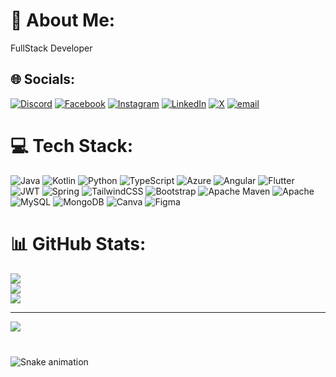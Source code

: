 # 💫 About Me:
FullStack Developer<br>


## 🌐 Socials:
[![Discord](https://img.shields.io/badge/Discord-%237289DA.svg?logo=discord&logoColor=white)](https://discord.gg/anupa_k) [![Facebook](https://img.shields.io/badge/Facebook-%231877F2.svg?logo=Facebook&logoColor=white)](https://facebook.com/anupa.kehelgamuwa) [![Instagram](https://img.shields.io/badge/Instagram-%23E4405F.svg?logo=Instagram&logoColor=white)](https://instagram.com/anupa_.kehelgamuwa) [![LinkedIn](https://img.shields.io/badge/LinkedIn-%230077B5.svg?logo=linkedin&logoColor=white)](https://linkedin.com/in/anupakehel@icloud.com) [![X](https://img.shields.io/badge/X-black.svg?logo=X&logoColor=white)](https://x.com/@kehelgamuwa) [![email](https://img.shields.io/badge/Email-D14836?logo=gmail&logoColor=white)](mailto:anupakehelgamuwa.04@gmail.com) 

# 💻 Tech Stack:
![Java](https://img.shields.io/badge/java-%23ED8B00.svg?style=for-the-badge&logo=openjdk&logoColor=white) ![Kotlin](https://img.shields.io/badge/kotlin-%237F52FF.svg?style=for-the-badge&logo=kotlin&logoColor=white) ![Python](https://img.shields.io/badge/python-3670A0?style=for-the-badge&logo=python&logoColor=ffdd54) ![TypeScript](https://img.shields.io/badge/typescript-%23007ACC.svg?style=for-the-badge&logo=typescript&logoColor=white) ![Azure](https://img.shields.io/badge/azure-%230072C6.svg?style=for-the-badge&logo=microsoftazure&logoColor=white) ![Angular](https://img.shields.io/badge/angular-%23DD0031.svg?style=for-the-badge&logo=angular&logoColor=white) ![Flutter](https://img.shields.io/badge/Flutter-%2302569B.svg?style=for-the-badge&logo=Flutter&logoColor=white) ![JWT](https://img.shields.io/badge/JWT-black?style=for-the-badge&logo=JSON%20web%20tokens) ![Spring](https://img.shields.io/badge/spring-%236DB33F.svg?style=for-the-badge&logo=spring&logoColor=white) ![TailwindCSS](https://img.shields.io/badge/tailwindcss-%2338B2AC.svg?style=for-the-badge&logo=tailwind-css&logoColor=white) ![Bootstrap](https://img.shields.io/badge/bootstrap-%238511FA.svg?style=for-the-badge&logo=bootstrap&logoColor=white) ![Apache Maven](https://img.shields.io/badge/Apache%20Maven-C71A36?style=for-the-badge&logo=Apache%20Maven&logoColor=white) ![Apache](https://img.shields.io/badge/apache-%23D42029.svg?style=for-the-badge&logo=apache&logoColor=white) ![MySQL](https://img.shields.io/badge/mysql-4479A1.svg?style=for-the-badge&logo=mysql&logoColor=white) ![MongoDB](https://img.shields.io/badge/MongoDB-%234ea94b.svg?style=for-the-badge&logo=mongodb&logoColor=white) ![Canva](https://img.shields.io/badge/Canva-%2300C4CC.svg?style=for-the-badge&logo=Canva&logoColor=white) ![Figma](https://img.shields.io/badge/figma-%23F24E1E.svg?style=for-the-badge&logo=figma&logoColor=white)
# 📊 GitHub Stats:
![](https://github-readme-stats.vercel.app/api?username=AnupaKehelgamuwa2004&theme=dark&hide_border=false&include_all_commits=true&count_private=true)<br/>
![](https://nirzak-streak-stats.vercel.app/?user=AnupaKehelgamuwa2004&theme=dark&hide_border=false)<br/>
![](https://github-readme-stats.vercel.app/api/top-langs/?username=AnupaKehelgamuwa2004&theme=dark&hide_border=false&include_all_commits=true&count_private=true&layout=compact)

---
[![](https://visitcount.itsvg.in/api?id=AnupaKehelgamuwa2004&icon=0&color=1)](https://visitcount.itsvg.in)

<!-- Proudly created with GPRM ( https://gprm.itsvg.in ) -->
###

<br clear="both">

<img src="https://raw.githubusercontent.com/Anupakehelgamuwa2004/Anupakehelgamuwa2004/output/snake.svg" alt="Snake animation" />

###
